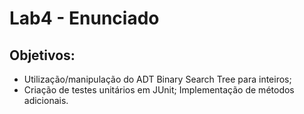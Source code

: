 # Lab4 - Enunciado

## Objetivos:
* Utilização/manipulação do ADT Binary Search Tree para inteiros;
* Criação de testes unitários em JUnit;
Implementação de métodos adicionais.